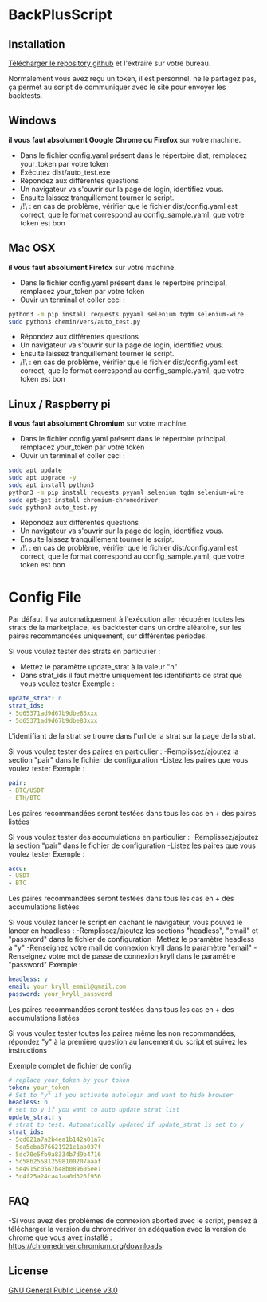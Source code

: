 # BackPlusScript

## Installation

[Télécharger le repository github](https://github.com/Thomas-Houtrique/BackPlusScript/archive/main.zip) et l'extraire sur votre bureau.

Normalement vous avez reçu un token, il est personnel, ne le partagez pas, ça permet au script de communiquer avec le site pour envoyer les backtests.

## Windows
**il vous faut absolument Google Chrome ou Firefox** sur votre machine.
- Dans le fichier config.yaml présent dans le répertoire dist, remplacez your_token par votre token 
- Exécutez dist/auto_test.exe
- Répondez aux différentes questions
- Un navigateur va s'ouvrir sur la page de login, identifiez vous.
- Ensuite laissez tranquillement tourner le script.
- /!\ : en cas de problème, vérifier que le fichier dist/config.yaml est correct, que le format correspond au config_sample.yaml, que votre token est bon

## Mac OSX
**il vous faut absolument Firefox** sur votre machine.
- Dans le fichier config.yaml présent dans le répertoire principal, remplacez your_token par votre token 
- Ouvir un terminal et coller ceci :
```bash
python3 -m pip install requests pyyaml selenium tqdm selenium-wire
sudo python3 chemin/vers/auto_test.py
```
- Répondez aux différentes questions
- Un navigateur va s'ouvrir sur la page de login, identifiez vous.
- Ensuite laissez tranquillement tourner le script.
- /!\ : en cas de problème, vérifier que le fichier dist/config.yaml est correct, que le format correspond au config_sample.yaml, que votre token est bon

## Linux / Raspberry pi
**il vous faut absolument Chromium** sur votre machine.
- Dans le fichier config.yaml présent dans le répertoire principal, remplacez your_token par votre token 
- Ouvir un terminal et coller ceci :
```bash
sudo apt update
sudo apt upgrade -y
sudo apt install python3
python3 -m pip install requests pyyaml selenium tqdm selenium-wire
sudo apt-get install chromium-chromedriver
sudo python3 auto_test.py
```
- Répondez aux différentes questions
- Un navigateur va s'ouvrir sur la page de login, identifiez vous.
- Ensuite laissez tranquillement tourner le script.
- /!\ : en cas de problème, vérifier que le fichier dist/config.yaml est correct, que le format correspond au config_sample.yaml, que votre token est bon

# Config File

Par défaut il va automatiquement à l'exécution aller récupérer toutes les strats de la marketplace, les backtester dans un ordre aléatoire, sur les paires recommandées uniquement, sur différentes périodes.

Si vous voulez tester des strats en particulier :
- Mettez le paramètre update_strat à la valeur "n"
- Dans strat_ids il faut mettre uniquement les identifiants de strat que vous voulez tester
Exemple : 
```yaml
update_strat: n
strat_ids:
- 5d65371ad9d67b9dbe83xxx
- 5d65371ad9d67b9dbe83xxx
```
L'identifiant de la strat se trouve dans l'url de la strat sur la page de la strat.

Si vous voulez tester des paires en particulier :
-Remplissez/ajoutez la section "pair" dans le fichier de configuration
-Listez les paires que vous voulez tester
Exemple :
```yaml
pair:
- BTC/USDT
- ETH/BTC
```
Les paires recommandées seront testées dans tous les cas en + des paires listées

Si vous voulez tester des accumulations en particulier :
-Remplissez/ajoutez la section "pair" dans le fichier de configuration
-Listez les paires que vous voulez tester
Exemple :
```yaml
accu:
- USDT
- BTC
```
Les paires recommandées seront testées dans tous les cas en + des accumulations listées

Si vous voulez lancer le script en cachant le navigateur, vous pouvez le lancer en headless :
-Remplissez/ajoutez les sections "headless", "email" et "password" dans le fichier de configuration
-Mettez le paramètre headless à "y"
-Renseignez votre mail de connexion kryll dans le paramètre "email"
-Renseignez votre mot de passe de connexion kryll dans le paramètre "password"
Exemple :
```yaml
headless: y
email: your_kryll_email@gmail.com
password: your_kryll_password
```
Les paires recommandées seront testées dans tous les cas en + des accumulations listées

Si vous voulez tester toutes les paires même les non recommandées, répondez "y" à la première question au lancement du script et suivez les instructions

Exemple complet de fichier de config
```yaml
# replace your_token by your token
token: your_token
# Set to "y" if you activate autologin and want to hide browser
headless: n
# set to y if you want to auto update strat list
update_strat: y
# strat to test. Automatically updated if update_strat is set to y
strat_ids:
- 5cd021a7a2b4ea1b142a01a7c
- 5ea5eba876621921e1ab037f
- 5dc70e5fb9a8334b7d9b4716
- 5c58b255812598100207aaaf
- 5e4915c0567b48b089605ee1
- 5c4f25a24ca41aa0d326f956
```

## FAQ
-Si vous avez des problèmes de connexion aborted avec le script, pensez à télécharger la version du chromedriver en adéquation avec la version de chrome que vous avez installé : https://chromedriver.chromium.org/downloads

## License
[GNU General Public License v3.0](https://choosealicense.com/licenses/gpl-3.0/)
